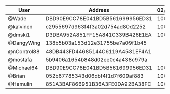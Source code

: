 | User      | Address | 02/11 | 09/11 | 16/11 | 23/11 | 30/11 |
|-----------| -------- | -------- |-------|-------|-------|-------|
| @Wade | DBD90E9CC78E041BD5B561699956ED31	| 1000 |  | 1000  |  |  |
| @kalvinen | c2955697d963f4f3a02d754ad80d2252 | 1000 |  | 1000 | 1000 |  |
| @dmski1 | D3DBA952A851FF15A841C339B426E1EA | 1000 |  | 1000 |1000 |1000 | 
| @DangyWing | 138b5b03a153d12e31755be7a09f1b45 |  |  | 1000 |  |  |
| @nControl88 | 48DB443FD44685144C6119A4531EF4A1 |  | 1000 | 1000  |
| @mostafa | 5b9406a1654b848d02ee0c4a438c979a |  |  |  | 1000 |  |
| @Michael64 | DBD90E9CC78E041BD5B561699956ED31	| 1000 | 1000 | 1000 | 1000 | 1000 |
| @Brian | 052b67785343d06dbf4f1d7f609af883 | 1000 | 1000 | 1000 | 1000 | |
| @Hemulin | 851A3BAF866951B36A3FE0DA92BA38FC | 1000 | 1000 | 1000 |  | |
